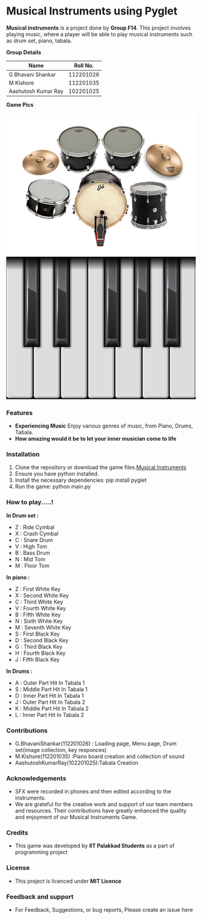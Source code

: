 # Musical Instruments using Pyglet
**Musical instruments** is a project done by **Group F14**. This project involves playing music, where a player will be able to play musical instruments such as drum set, piano, tabala.

**Group Details**

| Name                  | Roll No.  |
|-----------------------|-----------|
| G Bhavani Shankar     | 112201026 |
| M Kishore             | 112201035 |
| Aashutosh Kumar Ray   | 102201025 |

**Game Pics**

![Drums Set](assets/images/drum_set/drum_set.png)
![Piano Board](assets/images/piano_set/piano(800%20x%20600).jpeg)

### Features

- **Experiencing Music** Enjoy various genres of music, from Piano, Drums, Tabala.
- **How amazing would it be to let your inner musician come to life**
  
### Installation 
1. Clone the repository or download the game files.[Musical Instruments](https://github.com/GBhavaniShankar/Project_1) 
2. Ensure you have python installed.
3. Install the necessary dependencies: pip install pyglet
4. Run the game: python main.py

### How to play.....!


**In Drum set :**
- Z : Ride Cymbal
- X : Crash Cymbal
- C : Snare Drum
- V : High Tom
- B : Bass Drum
- N : Mid Tom
- M : Floor Tom

**In piano :**
- Z : First White Key
- X : Second White Key
- C : Third White Key
- V : Fourth White Key
- B : Fifth White Key
- N : Sixth White Key
- M : Seventh White Key
- S : First Black Key
- D : Second Black Key
- G : Third Black Key
- H : Fourth Black Key
- J : Fifth Black Key

 **In Drums :**
 - A : Outer Part Hit In Tabala 1
 - S : Middle Part Hit In Tabala 1
 - D : Inner Part Hit In Tabala 1
 - J : Outer Part Hit In Tabala 2
 - K : Middle Part Hit In Tabala 2
 - L : Inner Part Hit In Tabala 2

### Contributions 
- G.BhavaniShankar(112201026)    : Loading page, Menu page, Drum set(image collection, key responces)
- M.Kishore(112201035) :Piano board creation and collection of sound
- AashutoshKumarRay(102201025):Tabala Creation 

### Acknowledgements
- SFX were recorded in phones and then edited according to the instruments.
- We are grateful for the creative work and support of our team members and resources. Their contributions have greatly enhanced the quality and enjoyment of our Musical Instruments Game.

### Credits
- This game was developed by **IIT Palakkad Students** as a part of programming project 
### License
- This project is licenced under **MIT Licence**
### Feedback and support
- For Feedback, Suggestions, or bug reports, Please create an issue here
